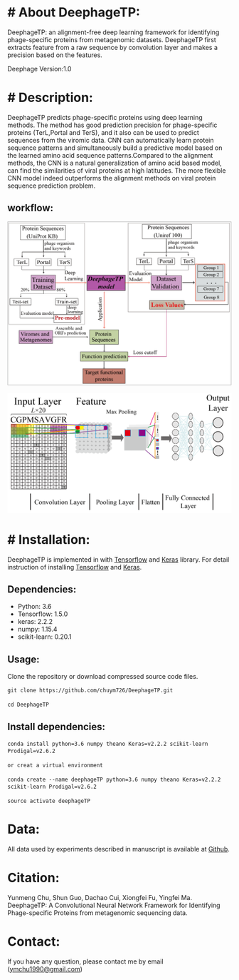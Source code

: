 # # About DeephageTP:

DeephageTP: an alignment-free deep learning framework for identifying phage-specific proteins from metagenomic datasets. DeephageTP first extracts feature from a raw sequence by convolution layer and makes a precision based on the features.

Deephage Version:1.0

# # Description:

DeephageTP predicts phage-specific proteins using deep learning methods. The method has good prediction precision for phage-specific proteins (TerL,Portal and TerS), and it also can be used to predict sequences from the viromic data. CNN can automatically learn protein sequence patterns and simultaneously build a predictive model based on the learned amino acid sequence patterns.Compared to the alignment methods, the CNN is a natural generalization of amino acid based model, can find the similarities of viral proteins at high latitudes. The more flexible CNN model indeed outperforms the alignment methods on viral protein sequence prediction problem.

## workflow:

![Figure](https://github.com/chuym726/DeephageTP/blob/master/figure%201A.png?raw=true)

![Figure](https://github.com/chuym726/DeephageTP/blob/master/figure%201C.png?raw=true)

# # Installation:

DeephageTP is implemented in with [Tensorflow](https://www.tensorflow.org/) and [Keras](https://keras.io/) library. For detail instruction of installing [Tensorflow](https://www.tensorflow.org/install) and [Keras](https://keras.io/).

## Dependencies:

* Python: 3.6
* Tensorflow: 1.5.0 
* keras: 2.2.2
* numpy: 1.15.4 
* scikit-learn: 0.20.1

## Usage:
Clone the repository or download compressed source code files. 

```
git clone https://github.com/chuym726/DeephageTP.git

cd DeephageTP
```

## Install dependencies:

```
conda install python=3.6 numpy theano Keras=v2.2.2 scikit-learn Prodigal=v2.6.2

or creat a virtual environment 

conda create --name deephageTP python=3.6 numpy theano Keras=v2.2.2 scikit-learn Prodigal=v2.6.2

source activate deephageTP
```


# Data:
All data used by experiments described in manuscript is available at [Github](https://github.com/chuym726/DeephageTP).

# Citation:
Yunmeng Chu, Shun Guo, Dachao Cui, Xiongfei Fu, Yingfei Ma. DeephageTP: A Convolutional Neural Network Framework for Identifying Phage-specific Proteins from metagenomic sequencing data. 

# Contact:

If you have any question, please contact me by email (ymchu1990@gmail.com) 

